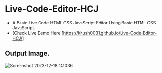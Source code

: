 # Live-Code-Editor-HCJ
- A Basic Live Code HTML CSS JavaScript Editor Using Basic  HTML CSS JavaScript.
- (Check Live Demo Here)[https://khush0031.github.io/Live-Code-Editor-HCJ/]
## Output Image.

![Screenshot 2023-12-18 141036](https://github.com/Khush0031/Live-Code-Editor-HCJ/assets/121889921/2359842e-d096-4741-b547-06c7e9707b72)
